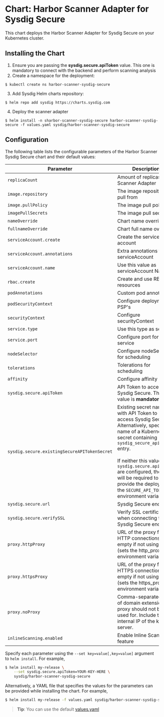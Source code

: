 # Chart: Harbor Scanner Adapter for Sysdig Secure

This chart deploys the Harbor Scanner Adapter for Sysdig Secure on your
Kubernetes cluster.

## Installing the Chart

1. Ensure you are passing the **sysdig.secure.apiToken** value. This one is
mandatory to connect with the backend and perform scanning analysis
2. Create a namespace for the deployment:

```
$ kubectl create ns harbor-scanner-sysdig-secure
```

3. Add Sysdig Helm charts repository:

```
$ helm repo add sysdig https://charts.sysdig.com
```

4. Deploy the scanner adapter

```
$ helm install -n sharbor-scanner-sysdig-secure harbor-scanner-sysdig-secure -f values.yaml sysdig/harbor-scanner-sysdig-secure
```

## Configuration

The following table lists the configurable parameters of the Harbor Scanner
Sysdig Secure chart and their default values:

| Parameter                                     | Description                                                                                                                 | Default                                   |
| ---                                           | ---                                                                                                                         | ---                                       |
| `replicaCount`                                | Amount of replicas for Scanner Adapter                                                                                      | `1`                                       |
| `image.repository`                            | The image repository to pull from                                                                                           | `sysdiglabs/harbor-scanner-sysdig-secure` |
| `image.pullPolicy`                            | The image pull policy                                                                                                       | `IfNotPresent`                            |
| `imagePullSecrets`                            | The image pull secrets                                                                                                      | `[]`                                      |
| `nameOverride`                                | Chart name override                                                                                                         | ` `                                       |
| `fullnameOverride`                            | Chart full name override                                                                                                    | ` `                                       |
| `serviceAccount.create`                       | Create the service account                                                                                                  | `true`                                    |
| `serviceAccount.annotations`                  | Extra annotations for serviceAccount                                                                                        | `{}`                                      |
| `serviceAccount.name`                         | Use this value as serviceAccount Name                                                                                       | ` `                                       |
| `rbac.create`                                 | Create and use RBAC resources                                                                                               | `true`                                    |
| `podAnnotations`                              | Custom pod annotations                                                                                                      | `{}`                                      |
| `podSecurityContext`                          | Configure deployment PSP's                                                                                                  | `{}`                                      |
| `securityContext`                             | Configure securityContext                                                                                                   | `{}`                                      |
| `service.type`                                | Use this type as service                                                                                                    | `ClusterIP`                               |
| `service.port`                                | Configure port for the service                                                                                              | `5000`                                    |
| `nodeSelector`                                | Configure nodeSelector for scheduling                                                                                       | `{}`                                      |
| `tolerations`                                 | Tolerations for scheduling                                                                                                  | `[]`                                      |
| `affinity`                                    | Configure affinity rules                                                                                                    | `{}`                                      |
| `sysdig.secure.apiToken`                      | API Token to access Sysdig Secure. This value is **mandatory**.                                                             | ` `                                       |
| `sysdig.secure.existingSecureAPITokenSecret`  | Existing secret name with API Token to access Sysdig Secure <br/>Alternatively, specify the name of a Kubernetes secret containing `sysdig_secure_api_token` entry. <br/><br/>If neither this value nor `sysdig.secure.apiToken` are configured, the user will be required to provide the deployment the `SECURE_API_TOKEN` environment variables. | ` ` |
| `sysdig.secure.url`                           | Sysdig Secure endpoint                                                                                                      | `https://secure.sysdig.com`               |
| `sysdig.secure.verifySSL`                     | Verify SSL certificate when connecting to Sysdig Secure endpoint                                                            | `true`                                    |
| `proxy.httpProxy`                             | URL of the proxy for HTTP connections, or empty if not using proxy (sets the http_proxy environment variable)               | ` `                                       |
| `proxy.httpsProxy`                            | URL of the proxy for HTTPS connections, or empty if not using proxy (sets the https_proxy environment variable)             | ` `                                       |
| `proxy.noProxy`                               | Comma-separated list of domain extensions proxy should not be used for. Include the internal IP of the kubeapi server.      | ` `                                       |
| `inlineScanning.enabled`                      | Enable Inline Scanning feature                                                                                              | `true`                                   |

Specify each parameter using the `--set key=value[,key=value]` argument to `helm install`. For example,

```bash
$ helm install my-release \
    --set sysdig.secure.apiToken=YOUR-KEY-HERE \
    sysdig/harbor-scanner-sysdig-secure
```

Alternatively, a YAML file that specifies the values for the parameters can be provided while installing the chart. For example,

```bash
$ helm install my-release -f values.yaml sysdig/harbor-scanner-sysdig-secure
```

> **Tip**: You can use the default [values.yaml](https://raw.githubusercontent.com/sysdiglabs/charts/master/charts/harbor-scanner-sysdig-secure/values.yaml)
